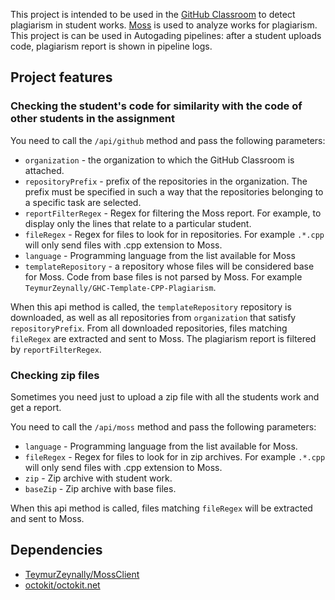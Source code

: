This project is intended to be used in the [GitHub Classroom](https://classroom.github.com/) to detect plagiarism in student works. [Moss](http://theory.stanford.edu/~aiken/moss/) is used to analyze works for plagiarism. This project is can be used in Autogading pipelines: after a student uploads code, plagiarism report is shown in pipeline logs.

## Project features

### Checking the student's code for similarity with the code of other students in the assignment

You need to call the `​/api​/github` method and pass the following parameters:

+ `organization` - the organization to which the GitHub Classroom is attached.
+ `repositoryPrefix` - prefix of the repositories in the organization. The prefix must be specified in such a way that the repositories belonging to a specific task are selected.
+ `reportFilterRegex` - Regex for filtering the Moss report. For example, to display only the lines that relate to a particular student.
+ `fileRegex` - Regex for files to look for in repositories. For example `.*.cpp` will only send files with .cpp extension to Moss.
+ `language` - Programming language from the list available for Moss
+ `templateRepository` - a repository whose files will be considered base for Moss. Code from base files is not parsed by Moss. For example `TeymurZeynally/GHC-Template-CPP-Plagiarism`.

When this api method is called, the `templateRepository` repository is downloaded, as well as all repositories from `organization` that satisfy `repositoryPrefix`. From all downloaded repositories, files matching `fileRegex` are extracted and sent to Moss. The plagiarism report is filtered by `reportFilterRegex`.

### Checking zip files

Sometimes you need just to upload a zip file with all the students work and get a report.

You need to call the `/api/moss` method and pass the following parameters:
+ `language` - Programming language from the list available for Moss.
+ `fileRegex` - Regex for files to look for in zip archives. For example `.*.cpp` will only send files with .cpp extension to Moss.
+ `zip` - Zip archive with student work.
+ `baseZip` - Zip archive with base files.

When this api method is called, files matching `fileRegex` will be extracted and sent to Moss.

## Dependencies
+ [TeymurZeynally/MossClient](https://github.com/TeymurZeynally/MossClient)
+ [octokit/octokit.net](https://github.com/octokit/octokit.net)

